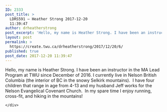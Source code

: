 ```yaml
---
ID: 2333
post_title: >
  LDRS591 – Heather Strong 2017-12-20
  11:39:47
author: drheatherstrong
post_excerpt: 'Hello, my name is Heather Strong. I have been an instructor in the MA Lead Program at TWU since December of 2016. I currently live in Nelson British Columbia (the interior of BC in the snowy Selkirk mountains).&nbsp; I have four children that range in age from 4-13 and my husband Jeff works for the [&hellip;]'
layout: post
permalink: >
  https://create.twu.ca/drheatherstrong/2017/12/20/6/
published: true
post_date: 2017-12-20 11:39:47
---
```

Hello, my name is Heather Strong. I have been an instructor in the MA Lead Program at TWU since December of 2016. I currently live in Nelson British Columbia (the interior of BC in the snowy Selkirk mountains).  I have four children that range in age from 4-13 and my husband Jeff works for the Nelson Evangelical Covenant Church.  In my spare time I enjoy running, cross-fit, and hiking in the mountains!

<div id="themify_builder_content-6" data-postid="6" class="themify_builder_content themify_builder_content-6 themify_builder">

    </div>

<!-- /themify_builder_content -->